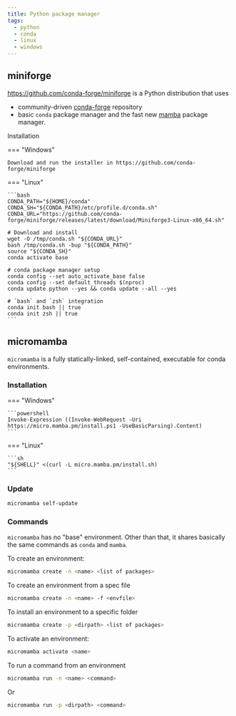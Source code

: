 ```yaml
---
title: Python package manager
tags:
  - python
  - conda
  - linux
  - windows
---
```


## miniforge

https://github.com/conda-forge/miniforge is a Python distribution that uses
- community-driven [conda-forge](https://conda-forge.org/docs/user/introduction.html) repository
- basic `conda` package manager and the fast new [mamba](https://github.com/mamba-org/mamba) package manager.

Installation

=== "Windows"

    Download and run the installer in https://github.com/conda-forge/miniforge

=== "Linux"

    ```bash
    CONDA_PATH="${HOME}/conda"
    CONDA_SH="${CONDA_PATH}/etc/profile.d/conda.sh"
    CONDA_URL="https://github.com/conda-forge/miniforge/releases/latest/download/Miniforge3-Linux-x86_64.sh"

    # Download and install
    wget -O /tmp/conda.sh "${CONDA_URL}"
    bash /tmp/conda.sh -bup "${CONDA_PATH}"
    source "${CONDA_SH}"
    conda activate base

    # conda package manager setup
    conda config --set auto_activate_base false
    conda config --set default_threads $(nproc)
    conda update python --yes && conda update --all --yes

    # `bash` and `zsh` integration
    conda init bash || true
    conda init zsh || true
    ```

## micromamba

`micromamba` is a fully statically-linked, self-contained, executable for conda environments.

### Installation

=== "Windows"

    ```powershell
    Invoke-Expression ((Invoke-WebRequest -Uri https://micro.mamba.pm/install.ps1 -UseBasicParsing).Content)
    ```

=== "Linux"

    ```sh
    "${SHELL}" <(curl -L micro.mamba.pm/install.sh)
    ```

### Update

```sh
micromamba self-update
```

### Commands

`micromamba` has no "base" environment. Other than that, it shares basically the same commands as `conda` and `mamba`.

To create an environment:

```sh
micromamba create -n <name> <list of packages>
```

To create an environment from a spec file

```sh
micromamba create -n <name> -f <envfile>
```

To install an environment to a specific folder

```sh
micromamba create -p <dirpath> <list of packages>
```

To activate an environment:

```sh
micromamba activate <name>
```

To run a command from an environment

```sh
micromamba run -n <name> <command>
```

Or

```sh
micromamba run -p <dirpath> <command>
```
